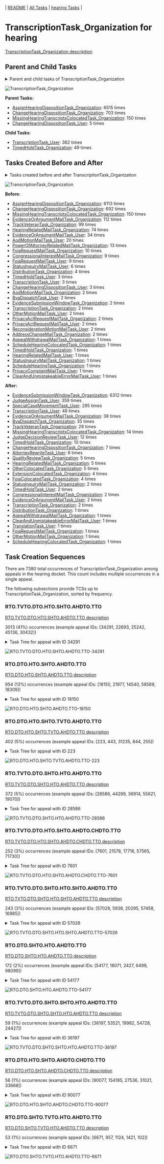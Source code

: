 <!-- DO NOT EDIT THIS FILE.  This file is autogenerated. -->
| [README](../README.md) | [All Tasks](../alltasks.md) | [hearing Tasks](tasklist.md) |

# TranscriptionTask_Organization for hearing

[TranscriptionTask_Organization description](../descr/TranscriptionTask_Organization.md)

## Parent and Child Tasks

<details><summary markdown='span'>Parent and child tasks of TranscriptionTask_Organization
</summary>

```
digraph G {
rankdir=LR;
node [shape=box]
"TranscriptionTask_Organization" -> "TranscriptionTask_User" [label=382]
"TranscriptionTask_Organization" -> "TimedHoldTask_Organization" [label=49]
"AssignHearingDispositionTask_Organization" -> "TranscriptionTask_Organization" [label=6515]
"ChangeHearingDispositionTask_Organization" -> "TranscriptionTask_Organization" [label=703]
"MissingHearingTranscriptsColocatedTask_Organization" -> "TranscriptionTask_Organization" [label=150]
"ChangeHearingDispositionTask_User" -> "TranscriptionTask_Organization" [label=5]
}
```
</details>

![TranscriptionTask_Organization](dot/TranscriptionTask_Organization-parentchild.dot.png)

**Parent Tasks:**

   * [AssignHearingDispositionTask_Organization](AssignHearingDispositionTask_Organization.md): 6515 times
   * [ChangeHearingDispositionTask_Organization](ChangeHearingDispositionTask_Organization.md): 703 times
   * [MissingHearingTranscriptsColocatedTask_Organization](MissingHearingTranscriptsColocatedTask_Organization.md): 150 times
   * [ChangeHearingDispositionTask_User](ChangeHearingDispositionTask_User.md): 5 times

**Child Tasks:**

   * [TranscriptionTask_User](TranscriptionTask_User.md): 382 times
   * [TimedHoldTask_Organization](TimedHoldTask_Organization.md): 49 times

## Tasks Created Before and After

<details><summary markdown='span'>Tasks created before and after TranscriptionTask_Organization</summary>

```
digraph G {
rankdir=LR;

"TranscriptionTask_Organization" -> "EvidenceSubmissionWindowTask_Organization" [label=6312]
"TranscriptionTask_Organization" -> "JudgeAssignTask_User" [label=359]
"TranscriptionTask_Organization" -> "SpecialCaseMovementTask_User" [label=295]
"TranscriptionTask_Organization" -> "TranscriptionTask_User" [label=48]
"TranscriptionTask_Organization" -> "EvidenceOrArgumentMailTask_Organization" [label=38]
"TranscriptionTask_Organization" -> "BvaDispatchTask_Organization" [label=35]
"TranscriptionTask_Organization" -> "TrackVeteranTask_Organization" [label=28]
"TranscriptionTask_Organization" -> "MissingHearingTranscriptsColocatedTask_Organization" [label=14]
"TranscriptionTask_Organization" -> "JudgeDecisionReviewTask_User" [label=12]
"TranscriptionTask_Organization" -> "TimedHoldTask_Organization" [label=10]
"TranscriptionTask_Organization" -> "ChangeHearingDispositionTask_Organization" [label=7]
"TranscriptionTask_Organization" -> "AttorneyRewriteTask_User" [label=6]
"TranscriptionTask_Organization" -> "QualityReviewTask_Organization" [label=5]
"TranscriptionTask_Organization" -> "OtherColocatedTask_Organization" [label=5]
"TranscriptionTask_Organization" -> "HearingRelatedMailTask_Organization" [label=5]
"TranscriptionTask_Organization" -> "FoiaColocatedTask_Organization" [label=4]
"TranscriptionTask_Organization" -> "ExtensionColocatedTask_Organization" [label=4]
"TranscriptionTask_Organization" -> "TranscriptionTask_Organization" [label=2]
"TranscriptionTask_Organization" -> "TimedHoldTask_User" [label=2]
"TranscriptionTask_Organization" -> "StatusInquiryMailTask_Organization" [label=2]
"TranscriptionTask_Organization" -> "EvidenceOrArgumentMailTask_User" [label=2]
"TranscriptionTask_Organization" -> "CongressionalInterestMailTask_Organization" [label=2]
"TranscriptionTask_Organization" -> "TranslationTask_User" [label=1]
"TranscriptionTask_Organization" -> "ScheduleHearingColocatedTask_Organization" [label=1]
"TranscriptionTask_Organization" -> "OtherMotionMailTask_Organization" [label=1]
"TranscriptionTask_Organization" -> "FoiaRequestMailTask_Organization" [label=1]
"TranscriptionTask_Organization" -> "DistributionTask_Organization" [label=1]
"TranscriptionTask_Organization" -> "ClearAndUnmistakeableErrorMailTask_User" [label=1]
"TranscriptionTask_Organization" -> "AppealWithdrawalMailTask_Organization" [label=1]
"AssignHearingDispositionTask_Organization" -> "TranscriptionTask_Organization" [label=6113]
"ChangeHearingDispositionTask_Organization" -> "TranscriptionTask_Organization" [label=692]
"MissingHearingTranscriptsColocatedTask_Organization" -> "TranscriptionTask_Organization" [label=150]
"EvidenceOrArgumentMailTask_Organization" -> "TranscriptionTask_Organization" [label=112]
"TrackVeteranTask_Organization" -> "TranscriptionTask_Organization" [label=99]
"HearingRelatedMailTask_Organization" -> "TranscriptionTask_Organization" [label=74]
"EvidenceOrArgumentMailTask_User" -> "TranscriptionTask_Organization" [label=34]
"AodMotionMailTask_User" -> "TranscriptionTask_Organization" [label=20]
"PowerOfAttorneyRelatedMailTask_Organization" -> "TranscriptionTask_Organization" [label=13]
"FoiaRequestMailTask_Organization" -> "TranscriptionTask_Organization" [label=10]
"FoiaRequestMailTask_User" -> "TranscriptionTask_Organization" [label=9]
"CongressionalInterestMailTask_Organization" -> "TranscriptionTask_Organization" [label=9]
"StatusInquiryMailTask_User" -> "TranscriptionTask_Organization" [label=6]
"DistributionTask_Organization" -> "TranscriptionTask_Organization" [label=4]
"TranscriptionTask_User" -> "TranscriptionTask_Organization" [label=3]
"TimedHoldTask_User" -> "TranscriptionTask_Organization" [label=3]
"ChangeHearingDispositionTask_User" -> "TranscriptionTask_Organization" [label=3]
"TranscriptionTask_Organization" -> "TranscriptionTask_Organization" [label=2]
"ReconsiderationMotionMailTask_User" -> "TranscriptionTask_Organization" [label=2]
"PrivacyActRequestMailTask_User" -> "TranscriptionTask_Organization" [label=2]
"PrivacyActRequestMailTask_Organization" -> "TranscriptionTask_Organization" [label=2]
"OtherMotionMailTask_User" -> "TranscriptionTask_Organization" [label=2]
"EvidenceSubmissionWindowTask_Organization" -> "TranscriptionTask_Organization" [label=2]
"BvaDispatchTask_User" -> "TranscriptionTask_Organization" [label=2]
"AodMotionMailTask_Organization" -> "TranscriptionTask_Organization" [label=2]
"AddressChangeMailTask_Organization" -> "TranscriptionTask_Organization" [label=2]
"TimedHoldTask_Organization" -> "TranscriptionTask_Organization" [label=1]
"StatusInquiryMailTask_Organization" -> "TranscriptionTask_Organization" [label=1]
"ScheduleHearingTask_Organization" -> "TranscriptionTask_Organization" [label=1]
"ScheduleHearingColocatedTask_Organization" -> "TranscriptionTask_Organization" [label=1]
"PrivacyComplaintMailTask_User" -> "TranscriptionTask_Organization" [label=1]
"HearingRelatedMailTask_User" -> "TranscriptionTask_Organization" [label=1]
"ClearAndUnmistakeableErrorMailTask_User" -> "TranscriptionTask_Organization" [label=1]
"AppealWithdrawalMailTask_Organization" -> "TranscriptionTask_Organization" [label=1]
}
```
</details>

![TranscriptionTask_Organization](dot/TranscriptionTask_Organization.dot.png)

**Before:**

   * [AssignHearingDispositionTask_Organization](AssignHearingDispositionTask_Organization.md): 6113 times
   * [ChangeHearingDispositionTask_Organization](ChangeHearingDispositionTask_Organization.md): 692 times
   * [MissingHearingTranscriptsColocatedTask_Organization](MissingHearingTranscriptsColocatedTask_Organization.md): 150 times
   * [EvidenceOrArgumentMailTask_Organization](EvidenceOrArgumentMailTask_Organization.md): 112 times
   * [TrackVeteranTask_Organization](TrackVeteranTask_Organization.md): 99 times
   * [HearingRelatedMailTask_Organization](HearingRelatedMailTask_Organization.md): 74 times
   * [EvidenceOrArgumentMailTask_User](EvidenceOrArgumentMailTask_User.md): 34 times
   * [AodMotionMailTask_User](AodMotionMailTask_User.md): 20 times
   * [PowerOfAttorneyRelatedMailTask_Organization](PowerOfAttorneyRelatedMailTask_Organization.md): 13 times
   * [FoiaRequestMailTask_Organization](FoiaRequestMailTask_Organization.md): 10 times
   * [CongressionalInterestMailTask_Organization](CongressionalInterestMailTask_Organization.md): 9 times
   * [FoiaRequestMailTask_User](FoiaRequestMailTask_User.md): 9 times
   * [StatusInquiryMailTask_User](StatusInquiryMailTask_User.md): 6 times
   * [DistributionTask_Organization](DistributionTask_Organization.md): 4 times
   * [TimedHoldTask_User](TimedHoldTask_User.md): 3 times
   * [TranscriptionTask_User](TranscriptionTask_User.md): 3 times
   * [ChangeHearingDispositionTask_User](ChangeHearingDispositionTask_User.md): 3 times
   * [AodMotionMailTask_Organization](AodMotionMailTask_Organization.md): 2 times
   * [BvaDispatchTask_User](BvaDispatchTask_User.md): 2 times
   * [EvidenceSubmissionWindowTask_Organization](EvidenceSubmissionWindowTask_Organization.md): 2 times
   * [TranscriptionTask_Organization](TranscriptionTask_Organization.md): 2 times
   * [OtherMotionMailTask_User](OtherMotionMailTask_User.md): 2 times
   * [PrivacyActRequestMailTask_Organization](PrivacyActRequestMailTask_Organization.md): 2 times
   * [PrivacyActRequestMailTask_User](PrivacyActRequestMailTask_User.md): 2 times
   * [ReconsiderationMotionMailTask_User](ReconsiderationMotionMailTask_User.md): 2 times
   * [AddressChangeMailTask_Organization](AddressChangeMailTask_Organization.md): 2 times
   * [AppealWithdrawalMailTask_Organization](AppealWithdrawalMailTask_Organization.md): 1 times
   * [ScheduleHearingColocatedTask_Organization](ScheduleHearingColocatedTask_Organization.md): 1 times
   * [TimedHoldTask_Organization](TimedHoldTask_Organization.md): 1 times
   * [HearingRelatedMailTask_User](HearingRelatedMailTask_User.md): 1 times
   * [StatusInquiryMailTask_Organization](StatusInquiryMailTask_Organization.md): 1 times
   * [ScheduleHearingTask_Organization](ScheduleHearingTask_Organization.md): 1 times
   * [PrivacyComplaintMailTask_User](PrivacyComplaintMailTask_User.md): 1 times
   * [ClearAndUnmistakeableErrorMailTask_User](ClearAndUnmistakeableErrorMailTask_User.md): 1 times

**After:**

   * [EvidenceSubmissionWindowTask_Organization](EvidenceSubmissionWindowTask_Organization.md): 6312 times
   * [JudgeAssignTask_User](JudgeAssignTask_User.md): 359 times
   * [SpecialCaseMovementTask_User](SpecialCaseMovementTask_User.md): 295 times
   * [TranscriptionTask_User](TranscriptionTask_User.md): 48 times
   * [EvidenceOrArgumentMailTask_Organization](EvidenceOrArgumentMailTask_Organization.md): 38 times
   * [BvaDispatchTask_Organization](BvaDispatchTask_Organization.md): 35 times
   * [TrackVeteranTask_Organization](TrackVeteranTask_Organization.md): 28 times
   * [MissingHearingTranscriptsColocatedTask_Organization](MissingHearingTranscriptsColocatedTask_Organization.md): 14 times
   * [JudgeDecisionReviewTask_User](JudgeDecisionReviewTask_User.md): 12 times
   * [TimedHoldTask_Organization](TimedHoldTask_Organization.md): 10 times
   * [ChangeHearingDispositionTask_Organization](ChangeHearingDispositionTask_Organization.md): 7 times
   * [AttorneyRewriteTask_User](AttorneyRewriteTask_User.md): 6 times
   * [QualityReviewTask_Organization](QualityReviewTask_Organization.md): 5 times
   * [HearingRelatedMailTask_Organization](HearingRelatedMailTask_Organization.md): 5 times
   * [OtherColocatedTask_Organization](OtherColocatedTask_Organization.md): 5 times
   * [ExtensionColocatedTask_Organization](ExtensionColocatedTask_Organization.md): 4 times
   * [FoiaColocatedTask_Organization](FoiaColocatedTask_Organization.md): 4 times
   * [StatusInquiryMailTask_Organization](StatusInquiryMailTask_Organization.md): 2 times
   * [TimedHoldTask_User](TimedHoldTask_User.md): 2 times
   * [CongressionalInterestMailTask_Organization](CongressionalInterestMailTask_Organization.md): 2 times
   * [EvidenceOrArgumentMailTask_User](EvidenceOrArgumentMailTask_User.md): 2 times
   * [TranscriptionTask_Organization](TranscriptionTask_Organization.md): 2 times
   * [DistributionTask_Organization](DistributionTask_Organization.md): 1 times
   * [AppealWithdrawalMailTask_Organization](AppealWithdrawalMailTask_Organization.md): 1 times
   * [ClearAndUnmistakeableErrorMailTask_User](ClearAndUnmistakeableErrorMailTask_User.md): 1 times
   * [TranslationTask_User](TranslationTask_User.md): 1 times
   * [FoiaRequestMailTask_Organization](FoiaRequestMailTask_Organization.md): 1 times
   * [OtherMotionMailTask_Organization](OtherMotionMailTask_Organization.md): 1 times
   * [ScheduleHearingColocatedTask_Organization](ScheduleHearingColocatedTask_Organization.md): 1 times

## Task Creation Sequences

There are 7380 total occurrences of TranscriptionTask_Organization among appeals in the hearing docket.  This count includes multiple occurrences in a single appeal.

The following subsections provide TCSs up to TranscriptionTask_Organization, sorted by frequency.

### RTO.TVTO.DTO.HTO.SHTO.AHDTO.TTO

[RTO.TVTO.DTO.HTO.SHTO.AHDTO.TTO description](../descr/RTO.TVTO.DTO.HTO.SHTO.AHDTO.TTO.md)

3013 (41%) occurrences (example appeal IDs: [34291, 22693, 25242, 45136, 30432])

<details><summary markdown='span'>Task Tree for appeal with ID 34291</summary>

```
@startuml
skinparam {
  ObjectBorderColor #555
  ObjectBorderThickness 0
  ObjectFontStyle bold
  ObjectFontSize 14
  ObjectAttributeFontColor #333
  ObjectAttributeFontSize 12
}
  object 0.RootTask #8dd3c7 {
Organization
}
  object 1.TrackVeteranTask #bebada {
Organization
}
  object 2.DistributionTask #ffffb3 {
Organization
}
  object 3.HearingTask #fb8072 {
Organization
}
  object 4.ScheduleHearingTask #80b1d3 {
Organization
}
  object 5.AssignHearingDispositionTask #8dd3c7 {
Organization
}
  object 6.TranscriptionTask #fb8072 {
Organization  <back:white>    </back>
}
  object 7.EvidenceSubmissionWindowTask #fccde5 {
Organization
}
  object 8.JudgeAssignTask #ccebc5 {
User
}
  object 9.JudgeDecisionReviewTask #d9d9d9 {
User
}
  object 10.AttorneyTask #bc80bd {
User
}
  object 11.BvaDispatchTask #b3de69 {
Organization
}
  object 12.BvaDispatchTask #b3de69 {
User
}
0.RootTask -- 1.TrackVeteranTask
0.RootTask -- 2.DistributionTask
2.DistributionTask -- 3.HearingTask
3.HearingTask -- 4.ScheduleHearingTask
3.HearingTask -- 5.AssignHearingDispositionTask
5.AssignHearingDispositionTask -- 6.TranscriptionTask
5.AssignHearingDispositionTask -- 7.EvidenceSubmissionWindowTask
0.RootTask -- 8.JudgeAssignTask
0.RootTask -- 9.JudgeDecisionReviewTask
9.JudgeDecisionReviewTask -- 10.AttorneyTask
0.RootTask -- 11.BvaDispatchTask
11.BvaDispatchTask -- 12.BvaDispatchTask
@enduml
```
</details>

![RTO.TVTO.DTO.HTO.SHTO.AHDTO.TTO-34291](uml/RTO.TVTO.DTO.HTO.SHTO.AHDTO.TTO-34291.png)

### RTO.DTO.HTO.SHTO.AHDTO.TTO

[RTO.DTO.HTO.SHTO.AHDTO.TTO description](../descr/RTO.DTO.HTO.SHTO.AHDTO.TTO.md)

954 (13%) occurrences (example appeal IDs: [18150, 21977, 14540, 58569, 18309])

<details><summary markdown='span'>Task Tree for appeal with ID 18150</summary>

```
@startuml
skinparam {
  ObjectBorderColor #555
  ObjectBorderThickness 0
  ObjectFontStyle bold
  ObjectFontSize 14
  ObjectAttributeFontColor #333
  ObjectAttributeFontSize 12
}
  object 0.RootTask #8dd3c7 {
Organization
}
  object 1.DistributionTask #ffffb3 {
Organization
}
  object 2.HearingTask #fb8072 {
Organization
}
  object 3.ScheduleHearingTask #80b1d3 {
Organization
}
  object 4.HearingAdminActionVerifyAddressTask #ffed6f {
Organization
}
  object 5.AssignHearingDispositionTask #8dd3c7 {
Organization
}
  object 6.TranscriptionTask #fb8072 {
Organization  <back:white>    </back>
}
  object 7.EvidenceSubmissionWindowTask #fccde5 {
Organization
}
  object 8.EvidenceSubmissionWindowTask #fccde5 {
User
}
  object 9.JudgeAssignTask #ccebc5 {
User
}
  object 10.JudgeDecisionReviewTask #d9d9d9 {
User
}
  object 11.AttorneyTask #bc80bd {
User
}
  object 12.MissingHearingTranscriptsColocatedTask #ccebc5 {
Organization
}
  object 13.TranscriptionTask #fb8072 {
Organization  <back:white>    </back>
}
  object 14.ExtensionColocatedTask #ffed6f {
Organization
}
  object 15.ExtensionColocatedTask #ffed6f {
User
}
  object 16.TimedHoldTask #fccde5 {
User
}
  object 17.BvaDispatchTask #b3de69 {
Organization
}
  object 18.BvaDispatchTask #b3de69 {
User
}
0.RootTask -- 1.DistributionTask
1.DistributionTask -- 2.HearingTask
2.HearingTask -- 3.ScheduleHearingTask
3.ScheduleHearingTask -- 4.HearingAdminActionVerifyAddressTask
2.HearingTask -- 5.AssignHearingDispositionTask
5.AssignHearingDispositionTask -- 6.TranscriptionTask
5.AssignHearingDispositionTask -- 7.EvidenceSubmissionWindowTask
7.EvidenceSubmissionWindowTask -- 8.EvidenceSubmissionWindowTask
0.RootTask -- 9.JudgeAssignTask
0.RootTask -- 10.JudgeDecisionReviewTask
10.JudgeDecisionReviewTask -- 11.AttorneyTask
11.AttorneyTask -- 12.MissingHearingTranscriptsColocatedTask
12.MissingHearingTranscriptsColocatedTask -- 13.TranscriptionTask
11.AttorneyTask -- 14.ExtensionColocatedTask
14.ExtensionColocatedTask -- 15.ExtensionColocatedTask
15.ExtensionColocatedTask -- 16.TimedHoldTask
0.RootTask -- 17.BvaDispatchTask
17.BvaDispatchTask -- 18.BvaDispatchTask
@enduml
```
</details>

![RTO.DTO.HTO.SHTO.AHDTO.TTO-18150](uml/RTO.DTO.HTO.SHTO.AHDTO.TTO-18150.png)

### RTO.DTO.HTO.SHTO.TVTO.AHDTO.TTO

[RTO.DTO.HTO.SHTO.TVTO.AHDTO.TTO description](../descr/RTO.DTO.HTO.SHTO.TVTO.AHDTO.TTO.md)

402 (5%) occurrences (example appeal IDs: [223, 443, 31235, 844, 255])

<details><summary markdown='span'>Task Tree for appeal with ID 223</summary>

```
@startuml
skinparam {
  ObjectBorderColor #555
  ObjectBorderThickness 0
  ObjectFontStyle bold
  ObjectFontSize 14
  ObjectAttributeFontColor #333
  ObjectAttributeFontSize 12
}
  object 0.RootTask #8dd3c7 {
Organization
}
  object 1.InformalHearingPresentationTask #fdb462 {
Organization
}
  object 2.DistributionTask #ffffb3 {
Organization
}
  object 3.HearingTask #fb8072 {
Organization
}
  object 4.ScheduleHearingTask #80b1d3 {
Organization
}
  object 5.TrackVeteranTask #bebada {
Organization
}
  object 6.AssignHearingDispositionTask #8dd3c7 {
Organization
}
  object 7.TranscriptionTask #fb8072 {
Organization  <back:white>    </back>
}
  object 8.EvidenceSubmissionWindowTask #fccde5 {
Organization
}
  object 9.TranscriptionTask #fb8072 {
User
}
  object 10.EvidenceSubmissionWindowTask #fccde5 {
User
}
  object 11.TranscriptionTask #fb8072 {
User
}
  object 12.JudgeAssignTask #ccebc5 {
User
}
  object 13.JudgeDecisionReviewTask #d9d9d9 {
User
}
  object 14.AttorneyTask #bc80bd {
User
}
  object 15.BvaDispatchTask #b3de69 {
Organization
}
  object 16.BvaDispatchTask #b3de69 {
User
}
2.DistributionTask -- 1.InformalHearingPresentationTask
0.RootTask -- 2.DistributionTask
2.DistributionTask -- 3.HearingTask
3.HearingTask -- 4.ScheduleHearingTask
0.RootTask -- 5.TrackVeteranTask
3.HearingTask -- 6.AssignHearingDispositionTask
6.AssignHearingDispositionTask -- 7.TranscriptionTask
6.AssignHearingDispositionTask -- 8.EvidenceSubmissionWindowTask
7.TranscriptionTask -- 9.TranscriptionTask
8.EvidenceSubmissionWindowTask -- 10.EvidenceSubmissionWindowTask
7.TranscriptionTask -- 11.TranscriptionTask
0.RootTask -- 12.JudgeAssignTask
0.RootTask -- 13.JudgeDecisionReviewTask
13.JudgeDecisionReviewTask -- 14.AttorneyTask
0.RootTask -- 15.BvaDispatchTask
15.BvaDispatchTask -- 16.BvaDispatchTask
@enduml
```
</details>

![RTO.DTO.HTO.SHTO.TVTO.AHDTO.TTO-223](uml/RTO.DTO.HTO.SHTO.TVTO.AHDTO.TTO-223.png)

### RTO.TVTO.DTO.SHTO.HTO.AHDTO.TTO

[RTO.TVTO.DTO.SHTO.HTO.AHDTO.TTO description](../descr/RTO.TVTO.DTO.SHTO.HTO.AHDTO.TTO.md)

372 (5%) occurrences (example appeal IDs: [28586, 44299, 36914, 55621, 19070])

<details><summary markdown='span'>Task Tree for appeal with ID 28586</summary>

```
@startuml
skinparam {
  ObjectBorderColor #555
  ObjectBorderThickness 0
  ObjectFontStyle bold
  ObjectFontSize 14
  ObjectAttributeFontColor #333
  ObjectAttributeFontSize 12
}
  object 0.RootTask #8dd3c7 {
Organization
}
  object 1.TrackVeteranTask #bebada {
Organization
}
  object 2.DistributionTask #ffffb3 {
Organization
}
  object 3.HearingTask #fb8072 {
Organization
}
  object 4.ScheduleHearingTask #80b1d3 {
Organization
}
  object 5.AssignHearingDispositionTask #8dd3c7 {
Organization
}
  object 6.HearingTask #fb8072 {
Organization
}
  object 7.AssignHearingDispositionTask #8dd3c7 {
Organization
}
  object 8.HearingTask #fb8072 {
Organization
}
  object 9.AssignHearingDispositionTask #8dd3c7 {
Organization
}
  object 10.TranscriptionTask #fb8072 {
Organization  <back:white>    </back>
}
  object 11.EvidenceSubmissionWindowTask #fccde5 {
Organization
}
  object 12.JudgeAssignTask #ccebc5 {
User
}
  object 13.JudgeDecisionReviewTask #d9d9d9 {
User
}
  object 14.AttorneyTask #bc80bd {
User
}
  object 15.HearingClarificationColocatedTask #ccebc5 {
Organization
}
  object 16.HearingClarificationColocatedTask #ccebc5 {
User
}
  object 17.TimedHoldTask #fccde5 {
User
}
  object 18.HearingRelatedMailTask #8dd3c7 {
Organization
}
  object 19.HearingRelatedMailTask #8dd3c7 {
Organization
}
  object 20.HearingRelatedMailTask #8dd3c7 {
User
}
  object 21.HearingRelatedMailTask #8dd3c7 {
Organization
}
  object 22.HearingRelatedMailTask #8dd3c7 {
Organization
}
  object 23.HearingRelatedMailTask #8dd3c7 {
User
}
  object 24.BvaDispatchTask #b3de69 {
Organization
}
  object 25.BvaDispatchTask #b3de69 {
User
}
0.RootTask -- 1.TrackVeteranTask
0.RootTask -- 2.DistributionTask
2.DistributionTask -- 3.HearingTask
3.HearingTask -- 4.ScheduleHearingTask
3.HearingTask -- 5.AssignHearingDispositionTask
2.DistributionTask -- 6.HearingTask
6.HearingTask -- 7.AssignHearingDispositionTask
2.DistributionTask -- 8.HearingTask
8.HearingTask -- 9.AssignHearingDispositionTask
9.AssignHearingDispositionTask -- 10.TranscriptionTask
9.AssignHearingDispositionTask -- 11.EvidenceSubmissionWindowTask
0.RootTask -- 12.JudgeAssignTask
0.RootTask -- 13.JudgeDecisionReviewTask
13.JudgeDecisionReviewTask -- 14.AttorneyTask
14.AttorneyTask -- 15.HearingClarificationColocatedTask
15.HearingClarificationColocatedTask -- 16.HearingClarificationColocatedTask
16.HearingClarificationColocatedTask -- 17.TimedHoldTask
0.RootTask -- 18.HearingRelatedMailTask
18.HearingRelatedMailTask -- 19.HearingRelatedMailTask
19.HearingRelatedMailTask -- 20.HearingRelatedMailTask
0.RootTask -- 21.HearingRelatedMailTask
21.HearingRelatedMailTask -- 22.HearingRelatedMailTask
22.HearingRelatedMailTask -- 23.HearingRelatedMailTask
0.RootTask -- 24.BvaDispatchTask
24.BvaDispatchTask -- 25.BvaDispatchTask
@enduml
```
</details>

![RTO.TVTO.DTO.SHTO.HTO.AHDTO.TTO-28586](uml/RTO.TVTO.DTO.SHTO.HTO.AHDTO.TTO-28586.png)

### RTO.TVTO.DTO.HTO.SHTO.AHDTO.CHDTO.TTO

[RTO.TVTO.DTO.HTO.SHTO.AHDTO.CHDTO.TTO description](../descr/RTO.TVTO.DTO.HTO.SHTO.AHDTO.CHDTO.TTO.md)

252 (3%) occurrences (example appeal IDs: [7601, 21578, 17716, 57565, 71730])

<details><summary markdown='span'>Task Tree for appeal with ID 7601</summary>

```
@startuml
skinparam {
  ObjectBorderColor #555
  ObjectBorderThickness 0
  ObjectFontStyle bold
  ObjectFontSize 14
  ObjectAttributeFontColor #333
  ObjectAttributeFontSize 12
}
  object 0.RootTask #8dd3c7 {
Organization
}
  object 1.TrackVeteranTask #bebada {
Organization
}
  object 2.DistributionTask #ffffb3 {
Organization
}
  object 3.HearingTask #fb8072 {
Organization
}
  object 4.ScheduleHearingTask #80b1d3 {
Organization
}
  object 5.HearingAdminActionVerifyAddressTask #ffed6f {
Organization
}
  object 6.AssignHearingDispositionTask #8dd3c7 {
Organization
}
  object 7.ChangeHearingDispositionTask #d9d9d9 {
Organization
}
  object 8.TranscriptionTask #fb8072 {
Organization  <back:white>    </back>
}
  object 9.EvidenceSubmissionWindowTask #fccde5 {
Organization
}
  object 10.JudgeAssignTask #ccebc5 {
User
}
  object 11.JudgeDecisionReviewTask #d9d9d9 {
User
}
  object 12.AttorneyTask #bc80bd {
User
}
  object 13.BvaDispatchTask #b3de69 {
Organization
}
  object 14.BvaDispatchTask #b3de69 {
User
}
0.RootTask -- 1.TrackVeteranTask
0.RootTask -- 2.DistributionTask
2.DistributionTask -- 3.HearingTask
3.HearingTask -- 4.ScheduleHearingTask
4.ScheduleHearingTask -- 5.HearingAdminActionVerifyAddressTask
3.HearingTask -- 6.AssignHearingDispositionTask
3.HearingTask -- 7.ChangeHearingDispositionTask
7.ChangeHearingDispositionTask -- 8.TranscriptionTask
7.ChangeHearingDispositionTask -- 9.EvidenceSubmissionWindowTask
0.RootTask -- 10.JudgeAssignTask
0.RootTask -- 11.JudgeDecisionReviewTask
11.JudgeDecisionReviewTask -- 12.AttorneyTask
0.RootTask -- 13.BvaDispatchTask
13.BvaDispatchTask -- 14.BvaDispatchTask
@enduml
```
</details>

![RTO.TVTO.DTO.HTO.SHTO.AHDTO.CHDTO.TTO-7601](uml/RTO.TVTO.DTO.HTO.SHTO.AHDTO.CHDTO.TTO-7601.png)

### RTO.TVTO.DTO.SHTO.HTO.SHTO.AHDTO.TTO

[RTO.TVTO.DTO.SHTO.HTO.SHTO.AHDTO.TTO description](../descr/RTO.TVTO.DTO.SHTO.HTO.SHTO.AHDTO.TTO.md)

243 (3%) occurrences (example appeal IDs: [57026, 5938, 20295, 57458, 16985])

<details><summary markdown='span'>Task Tree for appeal with ID 57026</summary>

```
@startuml
skinparam {
  ObjectBorderColor #555
  ObjectBorderThickness 0
  ObjectFontStyle bold
  ObjectFontSize 14
  ObjectAttributeFontColor #333
  ObjectAttributeFontSize 12
}
  object 0.RootTask #8dd3c7 {
Organization
}
  object 1.TrackVeteranTask #bebada {
Organization
}
  object 2.DistributionTask #ffffb3 {
Organization
}
  object 3.HearingTask #fb8072 {
Organization
}
  object 4.ScheduleHearingTask #80b1d3 {
Organization
}
  object 5.HearingAdminActionVerifyAddressTask #ffed6f {
Organization
}
  object 6.AssignHearingDispositionTask #8dd3c7 {
Organization
}
  object 7.HearingTask #fb8072 {
Organization
}
  object 8.ScheduleHearingTask #80b1d3 {
Organization
}
  object 9.AssignHearingDispositionTask #8dd3c7 {
Organization
}
  object 10.TranscriptionTask #fb8072 {
Organization  <back:white>    </back>
}
  object 11.EvidenceSubmissionWindowTask #fccde5 {
Organization
}
  object 12.EvidenceOrArgumentMailTask #ffffb3 {
Organization
}
0.RootTask -- 1.TrackVeteranTask
0.RootTask -- 2.DistributionTask
2.DistributionTask -- 3.HearingTask
3.HearingTask -- 4.ScheduleHearingTask
4.ScheduleHearingTask -- 5.HearingAdminActionVerifyAddressTask
3.HearingTask -- 6.AssignHearingDispositionTask
2.DistributionTask -- 7.HearingTask
7.HearingTask -- 8.ScheduleHearingTask
7.HearingTask -- 9.AssignHearingDispositionTask
9.AssignHearingDispositionTask -- 10.TranscriptionTask
9.AssignHearingDispositionTask -- 11.EvidenceSubmissionWindowTask
0.RootTask -- 12.EvidenceOrArgumentMailTask
@enduml
```
</details>

![RTO.TVTO.DTO.SHTO.HTO.SHTO.AHDTO.TTO-57026](uml/RTO.TVTO.DTO.SHTO.HTO.SHTO.AHDTO.TTO-57026.png)

### RTO.DTO.SHTO.HTO.AHDTO.TTO

[RTO.DTO.SHTO.HTO.AHDTO.TTO description](../descr/RTO.DTO.SHTO.HTO.AHDTO.TTO.md)

172 (2%) occurrences (example appeal IDs: [54177, 18071, 2427, 6499, 98099])

<details><summary markdown='span'>Task Tree for appeal with ID 54177</summary>

```
@startuml
skinparam {
  ObjectBorderColor #555
  ObjectBorderThickness 0
  ObjectFontStyle bold
  ObjectFontSize 14
  ObjectAttributeFontColor #333
  ObjectAttributeFontSize 12
}
  object 0.RootTask #8dd3c7 {
Organization
}
  object 1.DistributionTask #ffffb3 {
Organization
}
  object 2.HearingTask #fb8072 {
Organization
}
  object 3.ScheduleHearingTask #80b1d3 {
Organization
}
  object 4.AssignHearingDispositionTask #8dd3c7 {
Organization
}
  object 5.HearingTask #fb8072 {
Organization
}
  object 6.AssignHearingDispositionTask #8dd3c7 {
Organization
}
  object 7.HearingTask #fb8072 {
Organization
}
  object 8.AssignHearingDispositionTask #8dd3c7 {
Organization
}
  object 9.TranscriptionTask #fb8072 {
Organization  <back:white>    </back>
}
  object 10.EvidenceSubmissionWindowTask #fccde5 {
Organization
}
0.RootTask -- 1.DistributionTask
1.DistributionTask -- 2.HearingTask
2.HearingTask -- 3.ScheduleHearingTask
2.HearingTask -- 4.AssignHearingDispositionTask
1.DistributionTask -- 5.HearingTask
5.HearingTask -- 6.AssignHearingDispositionTask
1.DistributionTask -- 7.HearingTask
7.HearingTask -- 8.AssignHearingDispositionTask
8.AssignHearingDispositionTask -- 9.TranscriptionTask
8.AssignHearingDispositionTask -- 10.EvidenceSubmissionWindowTask
@enduml
```
</details>

![RTO.DTO.SHTO.HTO.AHDTO.TTO-54177](uml/RTO.DTO.SHTO.HTO.AHDTO.TTO-54177.png)

### RTO.TVTO.DTO.SHTO.SHTO.HTO.AHDTO.TTO

[RTO.TVTO.DTO.SHTO.SHTO.HTO.AHDTO.TTO description](../descr/RTO.TVTO.DTO.SHTO.SHTO.HTO.AHDTO.TTO.md)

59 (1%) occurrences (example appeal IDs: [36197, 53521, 19982, 54728, 24427])

<details><summary markdown='span'>Task Tree for appeal with ID 36197</summary>

```
@startuml
skinparam {
  ObjectBorderColor #555
  ObjectBorderThickness 0
  ObjectFontStyle bold
  ObjectFontSize 14
  ObjectAttributeFontColor #333
  ObjectAttributeFontSize 12
}
  object 0.RootTask #8dd3c7 {
Organization
}
  object 1.TrackVeteranTask #bebada {
Organization
}
  object 2.DistributionTask #ffffb3 {
Organization
}
  object 3.HearingTask #fb8072 {
Organization
}
  object 4.ScheduleHearingTask #80b1d3 {
Organization
}
  object 5.HearingAdminActionVerifyAddressTask #ffed6f {
Organization
}
  object 6.AssignHearingDispositionTask #8dd3c7 {
Organization
}
  object 7.HearingTask #fb8072 {
Organization
}
  object 8.ScheduleHearingTask #80b1d3 {
Organization
}
  object 9.AssignHearingDispositionTask #8dd3c7 {
Organization
}
  object 10.HearingTask #fb8072 {
Organization
}
  object 11.AssignHearingDispositionTask #8dd3c7 {
Organization
}
  object 12.TranscriptionTask #fb8072 {
Organization  <back:white>    </back>
}
  object 13.EvidenceSubmissionWindowTask #fccde5 {
Organization
}
  object 14.JudgeAssignTask #ccebc5 {
User
}
  object 15.JudgeDecisionReviewTask #d9d9d9 {
User
}
  object 16.AttorneyTask #bc80bd {
User
}
  object 17.BvaDispatchTask #b3de69 {
Organization
}
  object 18.BvaDispatchTask #b3de69 {
User
}
0.RootTask -- 1.TrackVeteranTask
0.RootTask -- 2.DistributionTask
2.DistributionTask -- 3.HearingTask
3.HearingTask -- 4.ScheduleHearingTask
4.ScheduleHearingTask -- 5.HearingAdminActionVerifyAddressTask
3.HearingTask -- 6.AssignHearingDispositionTask
2.DistributionTask -- 7.HearingTask
7.HearingTask -- 8.ScheduleHearingTask
7.HearingTask -- 9.AssignHearingDispositionTask
2.DistributionTask -- 10.HearingTask
10.HearingTask -- 11.AssignHearingDispositionTask
11.AssignHearingDispositionTask -- 12.TranscriptionTask
11.AssignHearingDispositionTask -- 13.EvidenceSubmissionWindowTask
0.RootTask -- 14.JudgeAssignTask
0.RootTask -- 15.JudgeDecisionReviewTask
15.JudgeDecisionReviewTask -- 16.AttorneyTask
0.RootTask -- 17.BvaDispatchTask
17.BvaDispatchTask -- 18.BvaDispatchTask
@enduml
```
</details>

![RTO.TVTO.DTO.SHTO.SHTO.HTO.AHDTO.TTO-36197](uml/RTO.TVTO.DTO.SHTO.SHTO.HTO.AHDTO.TTO-36197.png)

### RTO.DTO.HTO.SHTO.AHDTO.CHDTO.TTO

[RTO.DTO.HTO.SHTO.AHDTO.CHDTO.TTO description](../descr/RTO.DTO.HTO.SHTO.AHDTO.CHDTO.TTO.md)

56 (1%) occurrences (example appeal IDs: [90077, 154195, 27536, 31021, 33668])

<details><summary markdown='span'>Task Tree for appeal with ID 90077</summary>

```
@startuml
skinparam {
  ObjectBorderColor #555
  ObjectBorderThickness 0
  ObjectFontStyle bold
  ObjectFontSize 14
  ObjectAttributeFontColor #333
  ObjectAttributeFontSize 12
}
  object 0.RootTask #8dd3c7 {
Organization
}
  object 1.DistributionTask #ffffb3 {
Organization
}
  object 2.HearingTask #fb8072 {
Organization
}
  object 3.ScheduleHearingTask #80b1d3 {
Organization
}
  object 4.AssignHearingDispositionTask #8dd3c7 {
Organization
}
  object 5.ChangeHearingDispositionTask #d9d9d9 {
Organization
}
  object 6.TranscriptionTask #fb8072 {
Organization  <back:white>    </back>
}
  object 7.EvidenceSubmissionWindowTask #fccde5 {
Organization
}
  object 8.SpecialCaseMovementTask #8dd3c7 {
User
}
  object 9.JudgeAssignTask #ccebc5 {
User
}
  object 10.JudgeDecisionReviewTask #d9d9d9 {
User
}
  object 11.AttorneyTask #bc80bd {
User
}
  object 12.BvaDispatchTask #b3de69 {
Organization
}
  object 13.BvaDispatchTask #b3de69 {
User
}
0.RootTask -- 1.DistributionTask
1.DistributionTask -- 2.HearingTask
2.HearingTask -- 3.ScheduleHearingTask
2.HearingTask -- 4.AssignHearingDispositionTask
2.HearingTask -- 5.ChangeHearingDispositionTask
5.ChangeHearingDispositionTask -- 6.TranscriptionTask
5.ChangeHearingDispositionTask -- 7.EvidenceSubmissionWindowTask
1.DistributionTask -- 8.SpecialCaseMovementTask
0.RootTask -- 9.JudgeAssignTask
0.RootTask -- 10.JudgeDecisionReviewTask
10.JudgeDecisionReviewTask -- 11.AttorneyTask
0.RootTask -- 12.BvaDispatchTask
12.BvaDispatchTask -- 13.BvaDispatchTask
@enduml
```
</details>

![RTO.DTO.HTO.SHTO.AHDTO.CHDTO.TTO-90077](uml/RTO.DTO.HTO.SHTO.AHDTO.CHDTO.TTO-90077.png)

### RTO.DTO.SHTO.TVTO.HTO.AHDTO.TTO

[RTO.DTO.SHTO.TVTO.HTO.AHDTO.TTO description](../descr/RTO.DTO.SHTO.TVTO.HTO.AHDTO.TTO.md)

53 (1%) occurrences (example appeal IDs: [6671, 957, 1124, 1421, 102])

<details><summary markdown='span'>Task Tree for appeal with ID 6671</summary>

```
@startuml
skinparam {
  ObjectBorderColor #555
  ObjectBorderThickness 0
  ObjectFontStyle bold
  ObjectFontSize 14
  ObjectAttributeFontColor #333
  ObjectAttributeFontSize 12
}
  object 0.RootTask #8dd3c7 {
Organization
}
  object 1.DistributionTask #ffffb3 {
Organization
}
  object 2.HearingTask #fb8072 {
Organization
}
  object 3.ScheduleHearingTask #80b1d3 {
Organization
}
  object 4.TrackVeteranTask #bebada {
Organization
}
  object 5.HearingAdminActionVerifyAddressTask #ffed6f {
Organization
}
  object 6.AssignHearingDispositionTask #8dd3c7 {
Organization
}
  object 7.HearingTask #fb8072 {
Organization
}
  object 8.AssignHearingDispositionTask #8dd3c7 {
Organization
}
  object 9.HearingTask #fb8072 {
Organization
}
  object 10.AssignHearingDispositionTask #8dd3c7 {
Organization
}
  object 11.TranscriptionTask #fb8072 {
Organization  <back:white>    </back>
}
  object 12.EvidenceSubmissionWindowTask #fccde5 {
Organization
}
  object 13.HearingRelatedMailTask #8dd3c7 {
Organization
}
  object 14.HearingRelatedMailTask #8dd3c7 {
Organization
}
  object 15.EvidenceOrArgumentMailTask #ffffb3 {
Organization
}
  object 16.HearingRelatedMailTask #8dd3c7 {
Organization
}
  object 17.HearingRelatedMailTask #8dd3c7 {
Organization
}
  object 18.HearingRelatedMailTask #8dd3c7 {
User
}
  object 19.HearingRelatedMailTask #8dd3c7 {
User
}
  object 20.JudgeAssignTask #ccebc5 {
User
}
  object 21.JudgeDecisionReviewTask #d9d9d9 {
User
}
  object 22.AttorneyTask #bc80bd {
User
}
  object 23.AttorneyRewriteTask #b3de69 {
User
}
  object 24.AttorneyRewriteTask #b3de69 {
User
}
  object 25.BvaDispatchTask #b3de69 {
Organization
}
  object 26.BvaDispatchTask #b3de69 {
User
}
0.RootTask -- 1.DistributionTask
1.DistributionTask -- 2.HearingTask
2.HearingTask -- 3.ScheduleHearingTask
0.RootTask -- 4.TrackVeteranTask
3.ScheduleHearingTask -- 5.HearingAdminActionVerifyAddressTask
2.HearingTask -- 6.AssignHearingDispositionTask
1.DistributionTask -- 7.HearingTask
7.HearingTask -- 8.AssignHearingDispositionTask
1.DistributionTask -- 9.HearingTask
9.HearingTask -- 10.AssignHearingDispositionTask
10.AssignHearingDispositionTask -- 11.TranscriptionTask
10.AssignHearingDispositionTask -- 12.EvidenceSubmissionWindowTask
1.DistributionTask -- 13.HearingRelatedMailTask
13.HearingRelatedMailTask -- 14.HearingRelatedMailTask
0.RootTask -- 15.EvidenceOrArgumentMailTask
1.DistributionTask -- 16.HearingRelatedMailTask
16.HearingRelatedMailTask -- 17.HearingRelatedMailTask
17.HearingRelatedMailTask -- 18.HearingRelatedMailTask
17.HearingRelatedMailTask -- 19.HearingRelatedMailTask
0.RootTask -- 20.JudgeAssignTask
0.RootTask -- 21.JudgeDecisionReviewTask
21.JudgeDecisionReviewTask -- 22.AttorneyTask
21.JudgeDecisionReviewTask -- 23.AttorneyRewriteTask
21.JudgeDecisionReviewTask -- 24.AttorneyRewriteTask
0.RootTask -- 25.BvaDispatchTask
25.BvaDispatchTask -- 26.BvaDispatchTask
@enduml
```
</details>

![RTO.DTO.SHTO.TVTO.HTO.AHDTO.TTO-6671](uml/RTO.DTO.SHTO.TVTO.HTO.AHDTO.TTO-6671.png)

